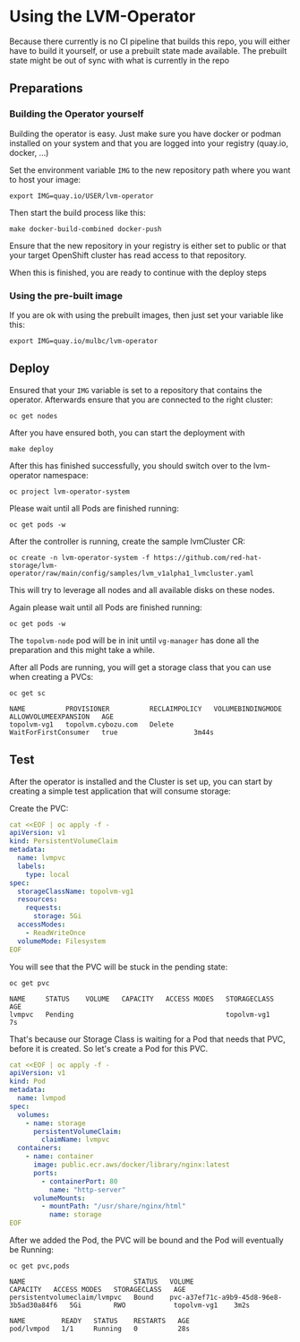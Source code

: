 # Using the LVM-Operator

Because there currently is no CI pipeline that builds this repo, you will either have to build it yourself, or use a prebuilt state made available. The prebuilt state might be out of sync with what is currently in the repo

## Preparations

### Building the Operator yourself

Building the operator is easy. Just make sure you have docker or podman installed on your system and that you are logged into your registry (quay.io, docker, ...)

Set the environment variable `IMG` to the new repository path where you want to host your image:

```
export IMG=quay.io/USER/lvm-operator
```

Then start the build process like this:

```
make docker-build-combined docker-push
```

Ensure that the new repository in your registry is either set to public or that your target OpenShift cluster has read access to that repository.

When this is finished, you are ready to continue with the deploy steps

### Using the pre-built image

If you are ok with using the prebuilt images, then just set your variable like this:

```
export IMG=quay.io/mulbc/lvm-operator
```

## Deploy

Ensured that your `IMG` variable is set to a repository that contains the operator.
Afterwards ensure that you are connected to the right cluster:

```
oc get nodes
```

After you have ensured both, you can start the deployment with

```
make deploy
```

After this has finished successfully, you should switch over to the lvm-operator namespace:

`oc project lvm-operator-system`

Please wait until all Pods are finished running:

```
oc get pods -w
```

After the controller is running, create the sample lvmCluster CR:

```
oc create -n lvm-operator-system -f https://github.com/red-hat-storage/lvm-operator/raw/main/config/samples/lvm_v1alpha1_lvmcluster.yaml
```

This will try to leverage all nodes and all available disks on these nodes.

Again please wait until all Pods are finished running:

```
oc get pods -w
```

The `topolvm-node` pod will be in init until `vg-manager` has done all the preparation and this might take a while.

After all Pods are running, you will get a storage class that you can use when creating a PVCs:

```
oc get sc

NAME          PROVISIONER          RECLAIMPOLICY   VOLUMEBINDINGMODE      ALLOWVOLUMEEXPANSION   AGE
topolvm-vg1   topolvm.cybozu.com   Delete          WaitForFirstConsumer   true                   3m44s
```

## Test

After the operator is installed and the Cluster is set up, you can start by creating a simple test application that will consume storage:

Create the PVC:

```yaml
cat <<EOF | oc apply -f -
apiVersion: v1
kind: PersistentVolumeClaim
metadata:
  name: lvmpvc
  labels:
    type: local
spec:
  storageClassName: topolvm-vg1
  resources:
    requests:
      storage: 5Gi
  accessModes:
    - ReadWriteOnce
  volumeMode: Filesystem
EOF
```

You will see that the PVC will be stuck in the pending state:

```
oc get pvc

NAME     STATUS    VOLUME   CAPACITY   ACCESS MODES   STORAGECLASS   AGE
lvmpvc   Pending                                      topolvm-vg1    7s
```

That's because our Storage Class is waiting for a Pod that needs that PVC, before it is created. So let's create a Pod for this PVC.

```yaml
cat <<EOF | oc apply -f -
apiVersion: v1
kind: Pod
metadata:
  name: lvmpod
spec:
  volumes:
    - name: storage
      persistentVolumeClaim:
        claimName: lvmpvc
  containers:
    - name: container
      image: public.ecr.aws/docker/library/nginx:latest
      ports:
        - containerPort: 80
          name: "http-server"
      volumeMounts:
        - mountPath: "/usr/share/nginx/html"
          name: storage
EOF
```

After we added the Pod, the PVC will be bound and the Pod will eventually be Running:

```
oc get pvc,pods

NAME                           STATUS   VOLUME                                     CAPACITY   ACCESS MODES   STORAGECLASS   AGE
persistentvolumeclaim/lvmpvc   Bound    pvc-a37ef71c-a9b9-45d8-96e8-3b5ad30a84f6   5Gi        RWO            topolvm-vg1    3m2s

NAME         READY   STATUS    RESTARTS   AGE
pod/lvmpod   1/1     Running   0          28s
```
